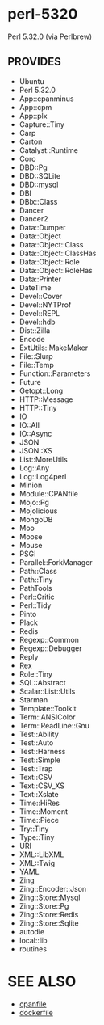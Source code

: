 # perl-5320

Perl 5.32.0 (via Perlbrew)

## PROVIDES

- Ubuntu
- Perl 5.32.0
- App::cpanminus
- App::cpm
- App::plx
- Capture::Tiny
- Carp
- Carton
- Catalyst::Runtime
- Coro
- DBD::Pg
- DBD::SQLite
- DBD::mysql
- DBI
- DBIx::Class
- Dancer
- Dancer2
- Data::Dumper
- Data::Object
- Data::Object::Class
- Data::Object::ClassHas
- Data::Object::Role
- Data::Object::RoleHas
- Data::Printer
- DateTime
- Devel::Cover
- Devel::NYTProf
- Devel::REPL
- Devel::hdb
- Dist::Zilla
- Encode
- ExtUtils::MakeMaker
- File::Slurp
- File::Temp
- Function::Parameters
- Future
- Getopt::Long
- HTTP::Message
- HTTP::Tiny
- IO
- IO::All
- IO::Async
- JSON
- JSON::XS
- List::MoreUtils
- Log::Any
- Log::Log4perl
- Minion
- Module::CPANfile
- Mojo::Pg
- Mojolicious
- MongoDB
- Moo
- Moose
- Mouse
- PSGI
- Parallel::ForkManager
- Path::Class
- Path::Tiny
- PathTools
- Perl::Critic
- Perl::Tidy
- Pinto
- Plack
- Redis
- Regexp::Common
- Regexp::Debugger
- Reply
- Rex
- Role::Tiny
- SQL::Abstract
- Scalar::List::Utils
- Starman
- Template::Toolkit
- Term::ANSIColor
- Term::ReadLine::Gnu
- Test::Ability
- Test::Auto
- Test::Harness
- Test::Simple
- Test::Trap
- Text::CSV
- Text::CSV_XS
- Text::Xslate
- Time::HiRes
- Time::Moment
- Time::Piece
- Try::Tiny
- Type::Tiny
- URI
- XML::LibXML
- XML::Twig
- YAML
- Zing
- Zing::Encoder::Json
- Zing::Store::Mysql
- Zing::Store::Pg
- Zing::Store::Redis
- Zing::Store::Sqlite
- autodie
- local::lib
- routines

# SEE ALSO

- [cpanfile](cpanfile)
- [dockerfile](Dockerfile)
